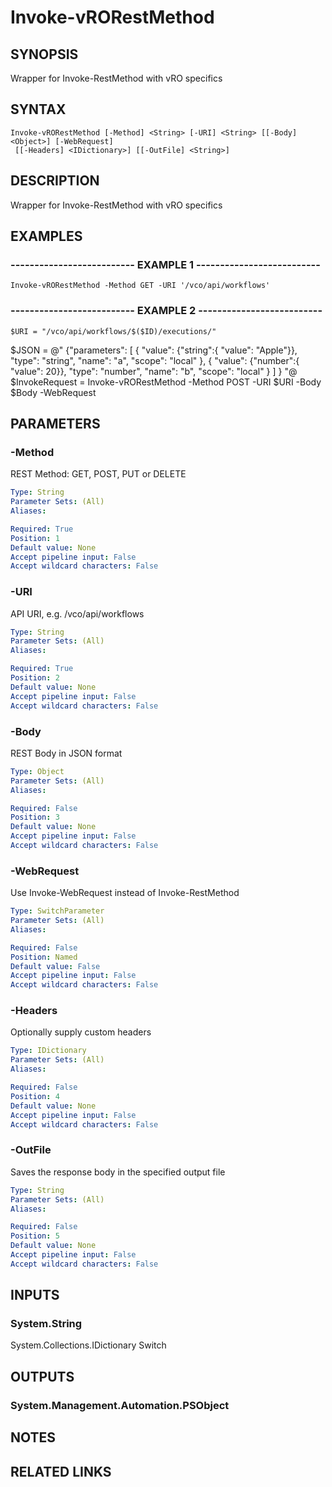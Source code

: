 # Invoke-vRORestMethod

## SYNOPSIS
Wrapper for Invoke-RestMethod with vRO specifics

## SYNTAX

```
Invoke-vRORestMethod [-Method] <String> [-URI] <String> [[-Body] <Object>] [-WebRequest]
 [[-Headers] <IDictionary>] [[-OutFile] <String>]
```

## DESCRIPTION
Wrapper for Invoke-RestMethod with vRO specifics

## EXAMPLES

### -------------------------- EXAMPLE 1 --------------------------
```
Invoke-vRORestMethod -Method GET -URI '/vco/api/workflows'
```

### -------------------------- EXAMPLE 2 --------------------------
```
$URI = "/vco/api/workflows/$($ID)/executions/"
```

$JSON =  @"
{"parameters":
\[
    {
        "value": {"string":{ "value": "Apple"}},
        "type": "string",
        "name": "a",
        "scope": "local"
    },
    {
        "value": {"number":{ "value": 20}},
        "type": "number",
        "name": "b",
        "scope": "local"
    }
\]
}
"@
$InvokeRequest = Invoke-vRORestMethod -Method POST -URI $URI -Body $Body -WebRequest

## PARAMETERS

### -Method
REST Method: GET, POST, PUT or DELETE

```yaml
Type: String
Parameter Sets: (All)
Aliases: 

Required: True
Position: 1
Default value: None
Accept pipeline input: False
Accept wildcard characters: False
```

### -URI
API URI, e.g.
/vco/api/workflows

```yaml
Type: String
Parameter Sets: (All)
Aliases: 

Required: True
Position: 2
Default value: None
Accept pipeline input: False
Accept wildcard characters: False
```

### -Body
REST Body in JSON format

```yaml
Type: Object
Parameter Sets: (All)
Aliases: 

Required: False
Position: 3
Default value: None
Accept pipeline input: False
Accept wildcard characters: False
```

### -WebRequest
Use Invoke-WebRequest instead of Invoke-RestMethod

```yaml
Type: SwitchParameter
Parameter Sets: (All)
Aliases: 

Required: False
Position: Named
Default value: False
Accept pipeline input: False
Accept wildcard characters: False
```

### -Headers
Optionally supply custom headers

```yaml
Type: IDictionary
Parameter Sets: (All)
Aliases: 

Required: False
Position: 4
Default value: None
Accept pipeline input: False
Accept wildcard characters: False
```

### -OutFile
Saves the response body in the specified output file

```yaml
Type: String
Parameter Sets: (All)
Aliases: 

Required: False
Position: 5
Default value: None
Accept pipeline input: False
Accept wildcard characters: False
```

## INPUTS

### System.String
System.Collections.IDictionary
Switch

## OUTPUTS

### System.Management.Automation.PSObject

## NOTES

## RELATED LINKS

